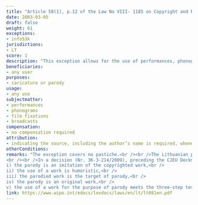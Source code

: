 ```yaml
---
title: "Article 58(1), p.12 of the Law No VIII- 1185 on Copyright and Related Rights"
date: 2003-03-05
draft: false
weight: 61
exceptions:
- info53k
jurisdictions:
- LT
score: 1
description: "This exception allows for the use of performances, phonograms, film fixations and broadcasts for the purpose of caricature or parody. Indicating the source, including the author’s name, is required, whenever possible." 
beneficiaries:
- any user
purposes: 
- caricature or parody
usage:
- any use
subjectmatter:
- performances
- phonograms
- film fixations 
- broadcasts
compensation:
- no compensation required
attribution: 
- indicating the source, including the author’s name is required, whenever possible
otherConditions: 
remarks: "The exception covers no pastiche.<br /><br />The Lithuanian parody exception for copyrighted works was removed in 2011, leaving the corresponding neighbouring rights exception behind. Currently the law, in terms of litteral reading, provides for an exemption for the purposes of parody and caricature solely regarding neighbouring rights.
<br /><br />In a decision (Nr. 3K-3-214/2009), preceding the CJEU Deckmyn case, the Supreme Court of the Republic of Lithuania ruled that the use of a work for the purpose of parody was permitted under the following conditions:<br /> 
i) the parody is an imitation of the copyrighted work,<br /> 
ii) the use of a work is humoristic,<br /> 
iii) the parodied work is the target of parody,<br /> 
iv) the parody is an original work,<br /> 
v) the use of a work for the purpose of parody meets the three-step test requirements (do not conflict with a normal exploitation of the work or other subject-matter and do not unreasonably prejudice the legitimate interests of the right holder)."
link: https://www.wipo.int/edocs/lexdocs/laws/en/lt/lt081en.pdf
---
```

